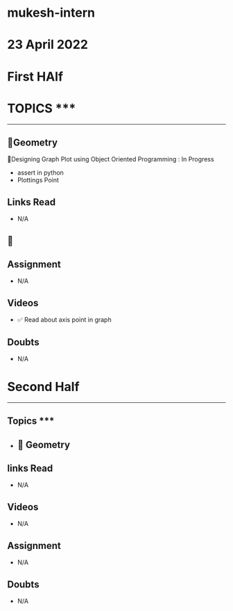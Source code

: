 # mukesh-intern

# 23 April 2022

# First HAlf
  # TOPICS ***
 *******************************

  ## 🔄Geometry
🔄Designing Graph Plot using Object Oriented Programming : In Progress
  - assert in python
  - Plottings Point

 ## Links Read
 - N/A
  ## 🔄

 ## Assignment
 - N/A

## Videos
- ✅ Read about axis point in graph 
## Doubts
- N/A

# Second Half
*********************************************
## Topics ***
- 
  ## 🔄 Geometry

## links Read
- N/A

## Videos
- N/A
## Assignment
- N/A

## Doubts 
- N/A